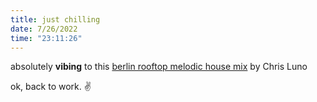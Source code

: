 ```yaml
---
title: just chilling
date: 7/26/2022
time: "23:11:26"
---
```


absolutely **vibing** to this [berlin rooftop melodic house mix](https://www.youtube.com/watch?v=SioOoI7YQtI) by Chris Luno

ok, back to work. ✌️
